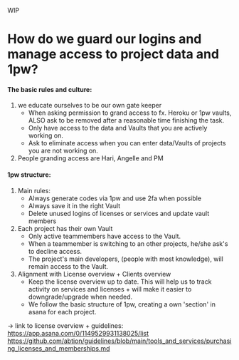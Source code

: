 WIP

# How do we guard our logins and manage access to project data and 1pw?

#### The basic rules and culture:
1. we educate ourselves to be our own gate keeper
    - When asking permission to grand access to fx. Heroku or 1pw vaults, ALSO ask to be removed after a reasonable time finishing the task. 
    - Only have access to the data and Vaults that you are actively working on.
    - Ask to eliminate access when you can enter data/Vaults of projects you are not working on.
2. People granding access are Hari, Angelle and PM

#### 1pw structure:
1. Main rules:
    - Always generate codes via 1pw and use 2fa when possible
    - Always save it in the right Vault
    - Delete unused logins of licenses or services and update vault members
2. Each project has their own Vault
    - Only active teammembers have access to the Vault. 
    - When a teammember is switching to an other projects, he/she ask's to decline access.
    - The project's main developers, (people with most knowledge), will remain access to the Vault.
3. Alignment with License overview + Clients overview
    - Keep the license overview up to date. This will help us to track activity on services and licenses + will make it easier to downgrade/upgrade when needed. 
    - We follow the basic structure of 1pw, creating a own 'section' in asana for each project. 

-> link to license overview + guidelines:
https://app.asana.com/0/1149529931138025/list
https://github.com/abtion/guidelines/blob/main/tools_and_services/purchasing_licenses_and_memberships.md
